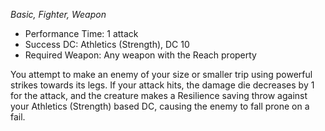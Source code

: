 _Basic, Fighter, Weapon_
 
- Performance Time: 1 attack
- Success DC: Athletics (Strength), DC 10
- Required Weapon: Any weapon with the Reach property
 
You attempt to make an enemy of your size or smaller trip using powerful strikes towards its legs. If your attack hits, the damage die decreases by 1 for the attack, and the creature makes a Resilience saving throw against your Athletics (Strength) based DC, causing the enemy to fall prone on a fail.